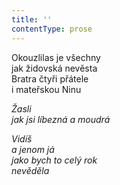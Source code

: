 ```yaml
---
title: ''
contentType: prose
---
```


<section>

Okouzlilas je všechny  
jak židovská nevěsta  
Bratra čtyři přátele  
i mateřskou Ninu

_Žasli  
jak jsi líbezná a moudrá_

</section>

<section>

_Vidíš  
a jenom já  
jako bych to celý rok  
nevěděla_

</section>
